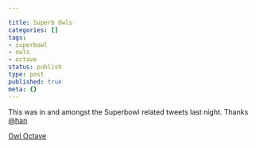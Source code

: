 ```yaml
---

title: Superb Owls
categories: []
tags:
- superbowl
- owls
- octave
status: publish
type: post
published: true
meta: {}
---
```

<p>
  This was in and amongst the Superbowl related tweets last night.
  Thanks <a href="http://twitter.com/han" target="_blank">@han</a>
</p>
<a href="http://owloctave.com/" target="_blank">Owl Octave</a>
